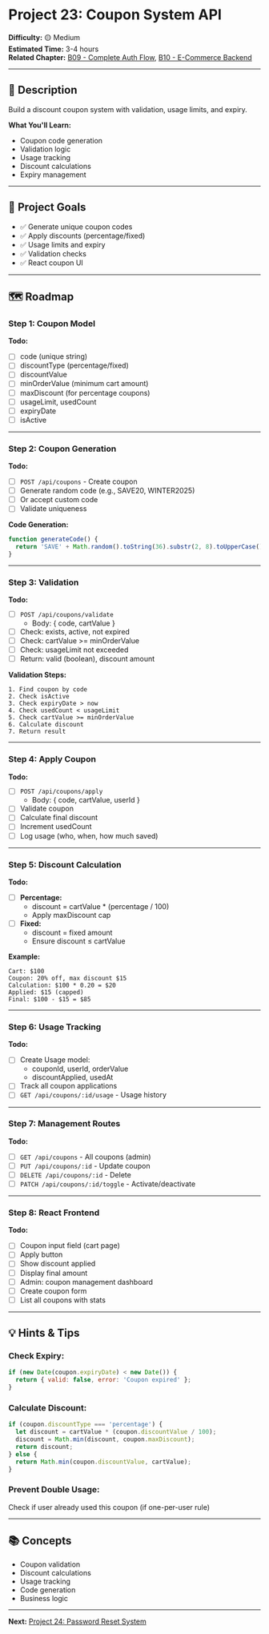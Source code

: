 # Project 23: Coupon System API

**Difficulty:** 🟡 Medium  
**Estimated Time:** 3-4 hours  
**Related Chapter:** [B09 - Complete Auth Flow](../chapters/B09_COMPLETE_AUTH_FLOW.md), [B10 - E-Commerce Backend](../chapters/B10_ECOMMERCE_BACKEND.md)

---

## 📝 Description

Build a discount coupon system with validation, usage limits, and expiry.

**What You'll Learn:**
- Coupon code generation
- Validation logic
- Usage tracking
- Discount calculations
- Expiry management

---

## 🎯 Project Goals

- ✅ Generate unique coupon codes
- ✅ Apply discounts (percentage/fixed)
- ✅ Usage limits and expiry
- ✅ Validation checks
- ✅ React coupon UI

---

## 🗺️ Roadmap

### Step 1: Coupon Model
**Todo:**
- [ ] code (unique string)
- [ ] discountType (percentage/fixed)
- [ ] discountValue
- [ ] minOrderValue (minimum cart amount)
- [ ] maxDiscount (for percentage coupons)
- [ ] usageLimit, usedCount
- [ ] expiryDate
- [ ] isActive

---

### Step 2: Coupon Generation
**Todo:**
- [ ] `POST /api/coupons` - Create coupon
- [ ] Generate random code (e.g., SAVE20, WINTER2025)
- [ ] Or accept custom code
- [ ] Validate uniqueness

**Code Generation:**
```javascript
function generateCode() {
  return 'SAVE' + Math.random().toString(36).substr(2, 8).toUpperCase();
}
```

---

### Step 3: Validation
**Todo:**
- [ ] `POST /api/coupons/validate`
  - Body: { code, cartValue }
- [ ] Check: exists, active, not expired
- [ ] Check: cartValue >= minOrderValue
- [ ] Check: usageLimit not exceeded
- [ ] Return: valid (boolean), discount amount

**Validation Steps:**
```
1. Find coupon by code
2. Check isActive
3. Check expiryDate > now
4. Check usedCount < usageLimit
5. Check cartValue >= minOrderValue
6. Calculate discount
7. Return result
```

---

### Step 4: Apply Coupon
**Todo:**
- [ ] `POST /api/coupons/apply`
  - Body: { code, cartValue, userId }
- [ ] Validate coupon
- [ ] Calculate final discount
- [ ] Increment usedCount
- [ ] Log usage (who, when, how much saved)

---

### Step 5: Discount Calculation
**Todo:**
- [ ] **Percentage:** 
  - discount = cartValue * (percentage / 100)
  - Apply maxDiscount cap
- [ ] **Fixed:** 
  - discount = fixed amount
  - Ensure discount ≤ cartValue

**Example:**
```
Cart: $100
Coupon: 20% off, max discount $15
Calculation: $100 * 0.20 = $20
Applied: $15 (capped)
Final: $100 - $15 = $85
```

---

### Step 6: Usage Tracking
**Todo:**
- [ ] Create Usage model:
  - couponId, userId, orderValue
  - discountApplied, usedAt
- [ ] Track all coupon applications
- [ ] `GET /api/coupons/:id/usage` - Usage history

---

### Step 7: Management Routes
**Todo:**
- [ ] `GET /api/coupons` - All coupons (admin)
- [ ] `PUT /api/coupons/:id` - Update coupon
- [ ] `DELETE /api/coupons/:id` - Delete
- [ ] `PATCH /api/coupons/:id/toggle` - Activate/deactivate

---

### Step 8: React Frontend
**Todo:**
- [ ] Coupon input field (cart page)
- [ ] Apply button
- [ ] Show discount applied
- [ ] Display final amount
- [ ] Admin: coupon management dashboard
- [ ] Create coupon form
- [ ] List all coupons with stats

---

## 💡 Hints & Tips

### Check Expiry:
```javascript
if (new Date(coupon.expiryDate) < new Date()) {
  return { valid: false, error: 'Coupon expired' };
}
```

### Calculate Discount:
```javascript
if (coupon.discountType === 'percentage') {
  let discount = cartValue * (coupon.discountValue / 100);
  discount = Math.min(discount, coupon.maxDiscount);
  return discount;
} else {
  return Math.min(coupon.discountValue, cartValue);
}
```

### Prevent Double Usage:
Check if user already used this coupon (if one-per-user rule)

---

## 📚 Concepts

- Coupon validation
- Discount calculations
- Usage tracking
- Code generation
- Business logic

---

**Next:** [Project 24: Password Reset System](24-password-reset-system.md)
